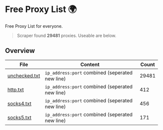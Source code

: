 
# Free Proxy List 🌍

Free Proxy List for everyone.
> Scraper found **29481** proxies. Useable are below.

## Overview

|File|Content|Count|
|----|-------|-----|
|[unchecked.txt](https://raw.githubusercontent.com/yemixzy/proxy-list/main/proxies/unchecked.txt)|`ip_address:port` combined (seperated new line)|29481|
|[http.txt](https://raw.githubusercontent.com/yemixzy/proxy-list/main/proxies/http.txt)|`ip_address:port` combined (seperated new line)|412|
|[socks4.txt](https://raw.githubusercontent.com/yemixzy/proxy-list/main/proxies/socks4.txt)|`ip_address:port` combined (seperated new line)|456|
|[socks5.txt](https://raw.githubusercontent.com/yemixzy/proxy-list/main/proxies/socks5.txt)|`ip_address:port` combined (seperated new line)|171|

